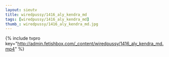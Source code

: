 ```yaml
--- 
layout: sieutv
title: wiredpussy/1416_aly_kendra_md
tags: [wiredpussy/1416_aly_kendra_md]
thumb_: wiredpussy/1416_aly_kendra_md.jpg
---
```

{% include tvpro key="http://admin.fetishbox.com/_content/wiredpussy/1416_aly_kendra_md.mp4" %} 
